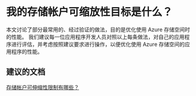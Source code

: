<properties
    pageTitle="What are my Storage account scalability targets?"
    description="我的存储帐户可缩放性目标是什么？"
    service="microsoft.classicstorage"
    resource="storageaccounts"
    authors="kasparks"
    displayOrder="6"
    selfHelpType="resource"
    supportTopicIds="32551645,32551669"
    resourceTags=""
    productPesIds="15629"
    cloudEnvironments="public"
/>


# <a name="what-are-my-storage-account-scalability-targets"></a>我的存储帐户可缩放性目标是什么？

本文讨论了部分最常用的、经过验证的做法，目的是优化使用 Azure 存储空间时的性能。 我们建议每一位应用程序开发人员对照以上每条做法，对自己的应用程序进行评估，并考虑按照建议要求进行操作，以便优化使用 Azure 存储空间的应用程序的性能。

## <a name="recommended-documents"></a>**建议的文档**
[存储帐户可伸缩性限制有哪些？](http://go.microsoft.com/fwlink/?LinkId=785092)



<!--HONumber=Nov16_HO4-->


